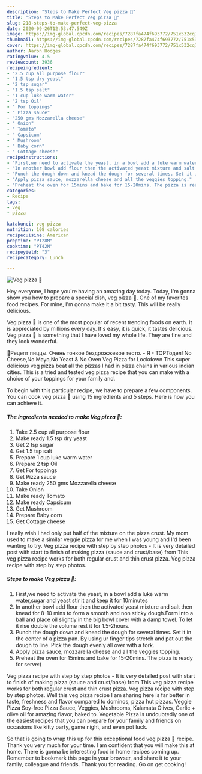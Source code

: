 ```yaml
---
description: "Steps to Make Perfect Veg pizza 🍕"
title: "Steps to Make Perfect Veg pizza 🍕"
slug: 218-steps-to-make-perfect-veg-pizza
date: 2020-09-26T12:53:47.549Z
image: https://img-global.cpcdn.com/recipes/7287fa474f693772/751x532cq70/veg-pizza-🍕-recipe-main-photo.jpg
thumbnail: https://img-global.cpcdn.com/recipes/7287fa474f693772/751x532cq70/veg-pizza-🍕-recipe-main-photo.jpg
cover: https://img-global.cpcdn.com/recipes/7287fa474f693772/751x532cq70/veg-pizza-🍕-recipe-main-photo.jpg
author: Aaron Hodges
ratingvalue: 4.5
reviewcount: 3936
recipeingredient:
- "2.5 cup all purpose flour"
- "1.5 tsp dry yeast"
- "2 tsp sugar"
- "1.5 tsp salt"
- "1 cup luke warm water"
- "2 tsp Oil"
- " For toppings"
- " Pizza sauce"
- "250 gms Mozzarella cheese"
- " Onion"
- " Tomato"
- " Capsicum"
- " Mushroom"
- " Baby corn"
- " Cottage cheese"
recipeinstructions:
- "First,we need to activate the yeast, in a bowl add a luke warm water,sugar and yeast stir it and keep it for 10minutes"
- "In another bowl add flour then the activated yeast mixture and salt then knead for 8-10 mins to form a smooth and non sticky dough.Form into a ball and place oil slightly in the big bowl cover with a damp towel. To let it rise double the volume rest it for 1.5-2hours."
- "Punch the dough down and knead the dough for several times. Set it in the center of a pizza pan. By using ur finger tips stretch and pat out the dough to line. Pick the dough evenly all over with a fork."
- "Apply pizza sauce, mozzarella cheese and all the veggies topping."
- "Preheat the oven for 15mins and bake for 15-20mins. The pizza is ready for serve:)"
categories:
- Recipe
tags:
- veg
- pizza

katakunci: veg pizza 
nutrition: 108 calories
recipecuisine: American
preptime: "PT28M"
cooktime: "PT42M"
recipeyield: "3"
recipecategory: Lunch

---
```



![Veg pizza 🍕](https://img-global.cpcdn.com/recipes/7287fa474f693772/751x532cq70/veg-pizza-🍕-recipe-main-photo.jpg)

Hey everyone, I hope you're having an amazing day today. Today, I'm gonna show you how to prepare a special dish, veg pizza 🍕. One of my favorites food recipes. For mine, I'm gonna make it a bit tasty. This will be really delicious.

Veg pizza 🍕 is one of the most popular of recent trending foods on earth. It is appreciated by millions every day. It's easy, it is quick, it tastes delicious. Veg pizza 🍕 is something that I have loved my whole life. They are fine and they look wonderful.

🍕Рецепт пиццы. Очень тонкое бездрожжевое тесто. - Я - ТОРТодел! No Cheese,No Mayo,No Yeast &amp; No Oven Veg Pizza for Lockdown This super delicious veg pizza beat all the pizzas I had in pizza chains in various indian cities. This is a tried and tested veg pizza recipe that you can make with a choice of your toppings for your family and.


To begin with this particular recipe, we have to prepare a few components. You can cook veg pizza 🍕 using 15 ingredients and 5 steps. Here is how you can achieve it.

<!--inarticleads1-->

##### The ingredients needed to make Veg pizza 🍕:

1. Take 2.5 cup all purpose flour
1. Make ready 1.5 tsp dry yeast
1. Get 2 tsp sugar
1. Get 1.5 tsp salt
1. Prepare 1 cup luke warm water
1. Prepare 2 tsp Oil
1. Get  For toppings
1. Get  Pizza sauce
1. Make ready 250 gms Mozzarella cheese
1. Take  Onion
1. Make ready  Tomato
1. Make ready  Capsicum
1. Get  Mushroom
1. Prepare  Baby corn
1. Get  Cottage cheese


I really wish I had only put half of the mixture on the pizza crust. My mom used to make a similar veggie pizza for me when I was young and I&#39;d been wanting to try. Veg pizza recipe with step by step photos - It is very detailed post with start to finish of making pizza (sauce and crust/base) from This veg pizza recipe works for both regular crust and thin crust pizza. Veg pizza recipe with step by step photos. 

<!--inarticleads2-->

##### Steps to make Veg pizza 🍕:

1. First,we need to activate the yeast, in a bowl add a luke warm water,sugar and yeast stir it and keep it for 10minutes
1. In another bowl add flour then the activated yeast mixture and salt then knead for 8-10 mins to form a smooth and non sticky dough.Form into a ball and place oil slightly in the big bowl cover with a damp towel. To let it rise double the volume rest it for 1.5-2hours.
1. Punch the dough down and knead the dough for several times. Set it in the center of a pizza pan. By using ur finger tips stretch and pat out the dough to line. Pick the dough evenly all over with a fork.
1. Apply pizza sauce, mozzarella cheese and all the veggies topping.
1. Preheat the oven for 15mins and bake for 15-20mins. The pizza is ready for serve:)


Veg pizza recipe with step by step photos - It is very detailed post with start to finish of making pizza (sauce and crust/base) from This veg pizza recipe works for both regular crust and thin crust pizza. Veg pizza recipe with step by step photos. Well this veg pizza recipe I am sharing here is far better in taste, freshness and flavor compared to dominos, pizza hut pizzas. Veggie Pizza Soy-free Pizza Sauce, Veggies, Mushrooms, Kalamata Olives, Garlic + olive oil for amazing flavor, baked to. Vegetable Pizza is undoubtedly one of the easiest recipes that you can prepare for your family and friends on occasions like kitty party, game night, and even pot luck. 

So that is going to wrap this up for this exceptional food veg pizza 🍕 recipe. Thank you very much for your time. I am confident that you will make this at home. There is gonna be interesting food in home recipes coming up. Remember to bookmark this page in your browser, and share it to your family, colleague and friends. Thank you for reading. Go on get cooking!

